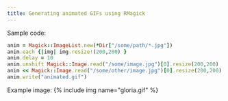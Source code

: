 ```yaml
---
title: Generating animated GIFs using RMagick
---
```


Sample code:

```ruby
anim = Magick::ImageList.new(*Dir["/some/path/*.jpg"])
anim.each {|img| img.resize!(200,200) }
anim.delay = 10
anim.unshift Magick::Image.read("/some/image.jpg")[0].resize(200,200)
anim << Magick::Image.read("/some/other/image.jpg")[0].resize(200,200)
anim.write("animated.gif")
```

Example image:
{% include img name="gloria.gif" %}
